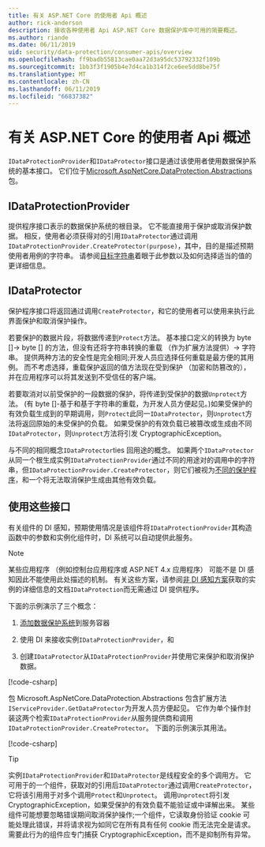 ```yaml
---
title: 有关 ASP.NET Core 的使用者 Api 概述
author: rick-anderson
description: 接收各种使用者 Api ASP.NET Core 数据保护库中可用的简要概述。
ms.author: riande
ms.date: 06/11/2019
uid: security/data-protection/consumer-apis/overview
ms.openlocfilehash: ff9badb55813cae0aa72d3a95dc53792332f109b
ms.sourcegitcommit: 1bb3f3f1905b4e7d4ca1b314f2ce6ee5dd8be75f
ms.translationtype: MT
ms.contentlocale: zh-CN
ms.lasthandoff: 06/11/2019
ms.locfileid: "66837382"
---
```

# <a name="consumer-apis-overview-for-aspnet-core"></a>有关 ASP.NET Core 的使用者 Api 概述

`IDataProtectionProvider`和`IDataProtector`接口是通过该使用者使用数据保护系统的基本接口。 它们位于[Microsoft.AspNetCore.DataProtection.Abstractions](https://www.nuget.org/packages/Microsoft.AspNetCore.DataProtection.Abstractions/)包。

## <a name="idataprotectionprovider"></a>IDataProtectionProvider

提供程序接口表示的数据保护系统的根目录。 它不能直接用于保护或取消保护数据。 相反，使用者必须获得对的引用`IDataProtector`通过调用`IDataProtectionProvider.CreateProtector(purpose)`，其中，目的是描述预期使用者用例的字符串。 请参阅[目标字符串](xref:security/data-protection/consumer-apis/purpose-strings)着眼于此参数以及如何选择适当的值的更详细信息。

## <a name="idataprotector"></a>IDataProtector

保护程序接口将返回通过调用`CreateProtector`，和它的使用者可以使用来执行此界面保护和取消保护操作。

若要保护的数据片段，将数据传递到`Protect`方法。 基本接口定义的转换为 byte []-> byte [] 的方法，但没有还将字符串转换的重载 （作为扩展方法提供）-> 字符串。 提供两种方法的安全性是完全相同;开发人员应选择任何重载是最方便的其用例。 而不考虑选择，重载保护返回的值方法现在受到保护 （加密和防篡改的），并在应用程序可以将其发送到不受信任的客户端。

若要取消对以前受保护的一段数据的保护，将传递到受保护的数据`Unprotect`方法。 (有 byte []-基于和基于字符串的重载，为开发人员方便起见。)如果受保护的有效负载生成到的早期调用，则`Protect`此同一`IDataProtector`，则`Unprotect`方法将返回原始的未受保护的负载。 如果受保护的有效负载已被篡改或生成由不同`IDataProtector`，则`Unprotect`方法将引发 CryptographicException。

与不同的相同概念`IDataProtector`ties 回用途的概念。 如果两个`IDataProtector`从同一个根生成实例`IDataProtectionProvider`通过不同的用途对的调用中的字符串，但`IDataProtectionProvider.CreateProtector`，则它们被视为[不同的保护程序](xref:security/data-protection/consumer-apis/purpose-strings)，和一个将无法取消保护生成由其他有效负载。

## <a name="consuming-these-interfaces"></a>使用这些接口

有关组件的 DI 感知，预期使用情况是该组件将`IDataProtectionProvider`其构造函数中的参数和实例化组件时，DI 系统可以自动提供此服务。

> [!NOTE]
> 某些应用程序 （例如控制台应用程序或 ASP.NET 4.x 应用程序） 可能不是 DI 感知因此不能使用此处描述的机制。 有关这些方案，请参阅[非 DI 感知方案](xref:security/data-protection/configuration/non-di-scenarios)获取的实例的详细信息的文档`IDataProtection`而无需通过 DI 提供程序。

下面的示例演示了三个概念：

1. [添加数据保护系统](xref:security/data-protection/configuration/overview)到服务容器

2. 使用 DI 来接收实例`IDataProtectionProvider`，和

3. 创建`IDataProtector`从`IDataProtectionProvider`并使用它来保护和取消保护数据。

[!code-csharp[](../using-data-protection/samples/protectunprotect.cs?highlight=26,34,35,36,37,38,39,40)]

包 Microsoft.AspNetCore.DataProtection.Abstractions 包含扩展方法`IServiceProvider.GetDataProtector`为开发人员方便起见。 它作为单个操作封装这两个检索`IDataProtectionProvider`从服务提供商和调用`IDataProtectionProvider.CreateProtector`。 下面的示例演示其用法。

[!code-csharp[](./overview/samples/getdataprotector.cs?highlight=15)]

>[!TIP]
> 实例`IDataProtectionProvider`和`IDataProtector`是线程安全的多个调用方。 它可用于的一个组件，获取对的引用后`IDataProtector`通过调用`CreateProtector`，它将该引用用于对多个调用`Protect`和`Unprotect`。 调用`Unprotect`将引发 CryptographicException，如果受保护的有效负载不能验证或中译解出来。 某些组件可能想要忽略错误期间取消保护操作;一个组件，它读取身份验证 cookie 可能处理此错误，并将请求视为如同它在所有具有任何 cookie 而无法完全是请求。 需要此行为的组件应专门捕获 CryptographicException，而不是抑制所有异常。
